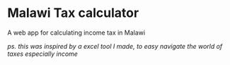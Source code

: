 # Malawi Tax calculator
A web app for calculating income tax in Malawi

*ps. this was inspired by a excel tool I made,*
*to easy navigate the world of taxes especially income*
